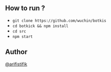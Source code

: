 
How to run ?
------
- `git clone https://github.com/wuchin/botkis`
- `cd botkick && npm install`
- `cd src`
- `npm start`

Author
------
[@arifistifik](https://instagram.com/arifistifik)
